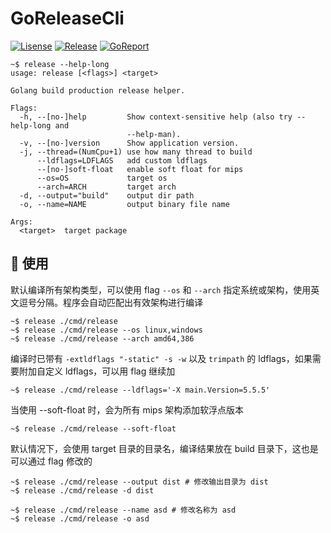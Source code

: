 # GoReleaseCli

[![Lisense](https://img.shields.io/github/license/Mmx233/GoReleaseCli)](https://github.com/Mmx233/GoReleaseCli/blob/main/LICENSE)
[![Release](https://img.shields.io/github/v/release/Mmx233/GoReleaseCli?color=blueviolet&include_prereleases)](https://github.com/Mmx233/GoReleaseCli/releases)
[![GoReport](https://goreportcard.com/badge/github.com/Mmx233/GoReleaseCli)](https://goreportcard.com/report/github.com/Mmx233/GoReleaseCli)

```shell
~$ release --help-long
usage: release [<flags>] <target>

Golang build production release helper.

Flags:
  -h, --[no-]help         Show context-sensitive help (also try --help-long and
                          --help-man).
  -v, --[no-]version      Show application version.
  -j, --thread=(NumCpu+1) use how many thread to build
      --ldflags=LDFLAGS   add custom ldflags
      --[no-]soft-float   enable soft float for mips
      --os=OS             target os
      --arch=ARCH         target arch
  -d, --output="build"    output dir path
  -o, --name=NAME         output binary file name

Args:
  <target>  target package
```

## :saxophone: 使用

默认编译所有架构类型，可以使用 flag `--os` 和 `--arch` 指定系统或架构，使用英文逗号分隔。程序会自动匹配出有效架构进行编译

```shell
~$ release ./cmd/release
~$ release ./cmd/release --os linux,windows
~$ release ./cmd/release --arch amd64,386
```

编译时已带有 `-extldflags "-static" -s -w` 以及 `trimpath` 的 ldflags，如果需要附加自定义 ldflags，可以用 flag 继续加

```shell
~$ release ./cmd/release --ldflags='-X main.Version=5.5.5'
```

当使用 --soft-float 时，会为所有 mips 架构添加软浮点版本

```shell
~$ release ./cmd/release --soft-float
```

默认情况下，会使用 target 目录的目录名，编译结果放在 build 目录下，这也是可以通过 flag 修改的

```shell
~$ release ./cmd/release --output dist # 修改输出目录为 dist
~$ release ./cmd/release -d dist

~$ release ./cmd/release --name asd # 修改名称为 asd
~$ release ./cmd/release -o asd
```
